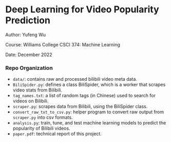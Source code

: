 # Deep Learning for Video Popularity Prediction

Author: Yufeng Wu

Course: Williams College CSCI 374: Machine Learning

Date: December 2022


### Repo Organization

- `data/`: contains raw and processed bilibili video meta data.
- `BiliSpider.py`: defines a class BiliSpider, which is a worker that scrapes video stats from Bilibili.
- `tag_names.txt`: a list of random tags (in Chinese) used to search for videos on Bilibili.
- `scraper.py`: scrapes data from Bilibili, using the BiliSpider class.
- `convert_raw_txt_to_csv.py`: helper program to convert raw output from `scraper.py` into csv formats.
- `analysis.py`: train, tune, and test machine learning models to predict the popularity of 
Bilibili videos.
- `paper.pdf`: technical report of this project.
